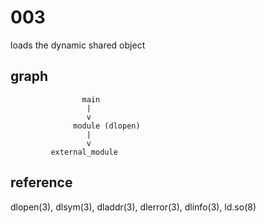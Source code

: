 # 003
loads the dynamic shared object

## graph
                    main
                     |  
                     v
                  module (dlopen)
                     |
                     v
             external_module

## reference
dlopen(3), dlsym(3), dladdr(3), dlerror(3), dlinfo(3), ld.so(8)

